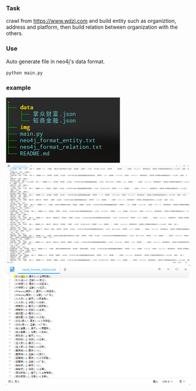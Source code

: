 ### Task

crawl from https://www.wdzj.com and build entity such as organiztion, address and platform, then build relation between organization with the others.

### Use
Auto generate file in neo4j's data format.
```python
python main.py
```
### example
![a](img/a.png)
![a](img/b.png)
![a](img/c.png)












